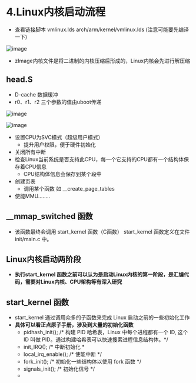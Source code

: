 # 4.Linux内核启动流程  


* 查看链接脚本 vmlinux.lds   arch/arm/kernel/vmlinux.lds (注意可能要先编译一下)  

![image](https://user-images.githubusercontent.com/58176267/177720356-1458e657-77c9-404a-9b50-facecf8dc29c.png)

* zImage内核文件是将二进制的内核压缩后形成的，Linux内核会先进行解压缩  



## head.S

* D-cache 数据缓冲  
* r0、r1、r2 三个参数的值由uboot传递  

![image](https://user-images.githubusercontent.com/58176267/177721094-6df3d1f6-aef5-48eb-9df3-603c20b20190.png)  

![image](https://user-images.githubusercontent.com/58176267/177721120-f147095b-7445-4750-839d-9a2c0d64f3c1.png)  


* 设置CPU为SVC模式（超级用户模式）
    * 提升用户权限，便于硬件初始化  
* 关闭所有中断  
* 检查Linux当前系统是否支持此CPU，每一个它支持的CPU都有一个结构体保存着CPU信息  
    * CPU结构体信息会保存到某个段中 
* 创建页表  
    * 调用某个函数 如 __create_page_tables   
* 使能MMU........

##  __mmap_switched 函数  

* 该函数最终会调用 start_kernel 函数（C函数） start_kernel 函数定义在文件 init/main.c 中。  


## Linux内核启动两阶段

* **执行start_kernel 函数之前可以认为是启动Linux内核的第一阶段，是汇编代码，需要对Linux内核、CPU架构等有深入研究**  

## start_kernel 函数  

* start_kernel 通过调用众多的子函数来完成 Linux 启动之前的一些初始化工作  
* **具体可以看正点原子手册，涉及到大量的初始化函数**
    * pidhash_init(); /* 构建 PID 哈希表，Linux 中每个进程都有一个 ID, 这个 ID 叫做 PID。通过构建哈希表可以快速搜索进程信息结构体。*/
    * init_IRQ(); /* 中断初始化 *
    * local_irq_enable(); /* 使能中断 */
    * fork_init(); /* 初始化一些结构体以使用 fork 函数 */
    * signals_init(); /* 初始化信号 */
    *  










 


